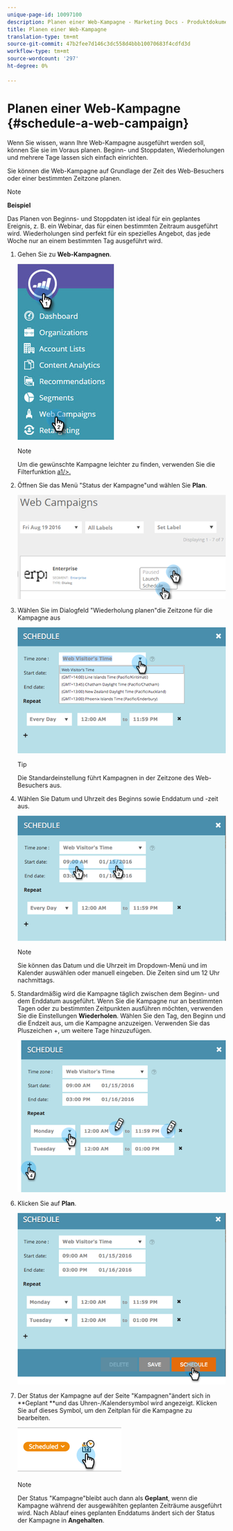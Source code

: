 ```yaml
---
unique-page-id: 10097100
description: Planen einer Web-Kampagne - Marketing Docs - Produktdokumentation
title: Planen einer Web-Kampagne
translation-type: tm+mt
source-git-commit: 47b2fee7d146c3dc558d4bbb10070683f4cdfd3d
workflow-type: tm+mt
source-wordcount: '297'
ht-degree: 0%

---
```



# Planen einer Web-Kampagne {#schedule-a-web-campaign}

Wenn Sie wissen, wann Ihre Web-Kampagne ausgeführt werden soll, können Sie sie im Voraus planen. Beginn- und Stoppdaten, Wiederholungen und mehrere Tage lassen sich einfach einrichten.

Sie können die Web-Kampagne auf Grundlage der Zeit des Web-Besuchers oder einer bestimmten Zeitzone planen.

>[!NOTE]
>
>**Beispiel**
>
>Das Planen von Beginns- und Stoppdaten ist ideal für ein geplantes Ereignis, z. B. ein Webinar, das für einen bestimmten Zeitraum ausgeführt wird. Wiederholungen sind perfekt für ein spezielles Angebot, das jede Woche nur an einem bestimmten Tag ausgeführt wird.

1. Gehen Sie zu **Web-Kampagnen**.

   ![](assets/image2016-8-18-16-3a38-3a47.png)

   >[!NOTE]
   >
   >Um die gewünschte Kampagne leichter zu finden, verwenden Sie die Filterfunktion [a1/>.](filter-web-campaigns.md)

1. Öffnen Sie das Menü &quot;Status der Kampagne&quot;und wählen Sie **Plan**.

   ![](assets/image2016-8-18-16-3a41-3a45.png)

1. Wählen Sie im Dialogfeld &quot;Wiederholung planen&quot;die Zeitzone für die Kampagne aus

   ![](assets/image2016-1-14-8-3a14-3a20.png)

   >[!TIP]
   >
   >Die Standardeinstellung führt Kampagnen in der Zeitzone des Web-Besuchers aus.

1. Wählen Sie Datum und Uhrzeit des Beginns sowie Enddatum und -zeit aus.

   ![](assets/image2016-1-14-8-3a16-3a12.png)

   >[!NOTE]
   >
   >Sie können das Datum und die Uhrzeit im Dropdown-Menü und im Kalender auswählen oder manuell eingeben. Die Zeiten sind um 12 Uhr nachmittags.

1. Standardmäßig wird die Kampagne täglich zwischen dem Beginn- und dem Enddatum ausgeführt. Wenn Sie die Kampagne nur an bestimmten Tagen oder zu bestimmten Zeitpunkten ausführen möchten, verwenden Sie die Einstellungen **Wiederholen**. Wählen Sie den Tag, den Beginn und die Endzeit aus, um die Kampagne anzuzeigen. Verwenden Sie das Pluszeichen +, um weitere Tage hinzuzufügen.

   ![](assets/image2016-1-14-8-3a19-3a37.png)

1. Klicken Sie auf **Plan**.

   ![](assets/image2016-1-14-8-3a27-3a55.png)

1. Der Status der Kampagne auf der Seite &quot;Kampagnen&quot;ändert sich in **Geplant **und das Uhren-/Kalendersymbol wird angezeigt. Klicken Sie auf dieses Symbol, um den Zeitplan für die Kampagne zu bearbeiten.

   ![](assets/image2016-1-14-8-3a27-3a32.png)

   >[!NOTE]
   >
   >Der Status &quot;Kampagne&quot;bleibt auch dann als **Geplant**, wenn die Kampagne während der ausgewählten geplanten Zeiträume ausgeführt wird. Nach Ablauf eines geplanten Enddatums ändert sich der Status der Kampagne in **Angehalten**.


